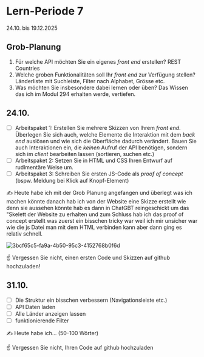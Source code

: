 # Lern-Periode 7

24.10. bis 19.12.2025

## Grob-Planung

1. Für welche API möchten Sie ein eigenes *front end* erstellen? REST Countries
2. Welche groben Funktionalitäten soll Ihr *front end* zur Verfügung stellen? Länderliste mit Suchleiste, Filter nach Alphabet, Grösse etc.
3. Was möchten Sie insbesondere dabei lernen oder üben? Das Wissen das ich im Modul 294 erhalten werde, vertiefen.

## 24.10.

- [ ] Arbeitspaket 1: Erstellen Sie mehrere Skizzen von Ihrem *front end*. Überlegen Sie sich auch, welche Elemente die Interaktion mit dem *back end* auslösen und wie sich die Oberfläche dadurch verändert. Bauen Sie auch Interaktionen ein, die *keinen* Aufruf der API benötigen, sondern sich im *client* bearbeiten lassen (sortieren, suchen etc.)
- [ ] Arbeitspaket 2: Setzen Sie in HTML und CSS Ihren Entwurf auf rudimentäre Weise um.
- [ ] Arbeitspaket 3: Schreiben Sie ersten JS-Code als *proof of concept* (bspw. Meldung bei Klick auf Knopf-Element)

✍️ Heute habe ich mit der Grob Planung angefangen und überlegt was ich machen könnte danach hab ich von der Website eine Skizze erstellt wie denn sie aussehen könnte hab es dann in ChatGBT reingeschickt um das "Skelett der Website zu erhalten und zum Schluss hab ich das proof of concept erstellt was zuerst ein bisschen tricky war weil ich mir unsicher war wie die js Datei man mit dem HTML verbinden kann aber dann ging es relativ schnell.

![3bcf65c5-fa9a-4b50-95c3-4152768b0f6d](https://github.com/user-attachments/assets/fd4cb61c-d61a-48c7-aeb2-5480c5a8035e)






☝️ Vergessen Sie nicht, einen ersten Code und Skizzen auf github hochzuladen!

## 31.10.

- [ ] Die Struktur ein bisschen verbessern (Navigationsleiste etc.)
- [ ] API Daten laden
- [ ] Alle Länder anzeigen lassen
- [ ] funktionierende Filter

✍️ Heute habe ich... (50-100 Wörter)

☝️ Vergessen Sie nicht, Ihren Code auf github hochzuladen

